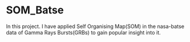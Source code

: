 # SOM_Batse
In this project. I have applied Self Organising Map(SOM) in the nasa-batse data of Gamma Rays Bursts(GRBs) to gain popular insight into it.
